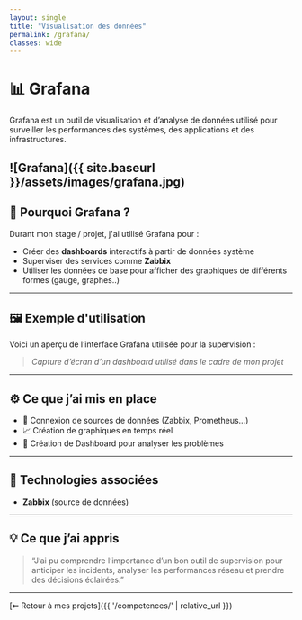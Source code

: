 ```yaml
---
layout: single
title: "Visualisation des données"
permalink: /grafana/
classes: wide
---
```


# 📊 Grafana

Grafana est un outil de visualisation et d’analyse de données utilisé pour surveiller les performances des systèmes, des applications et des infrastructures.

![Grafana]({{ site.baseurl }}/assets/images/grafana.jpg)
---

## 🧠 Pourquoi Grafana ?

Durant mon stage / projet, j'ai utilisé Grafana pour :

- Créer des **dashboards** interactifs à partir de données système
- Superviser des services comme **Zabbix**
- Utiliser les données de base pour afficher des graphiques de différents formes (gauge, graphes..)

---

## 🖼️ Exemple d'utilisation

Voici un aperçu de l’interface Grafana utilisée pour la supervision :

> *Capture d’écran d’un dashboard utilisé dans le cadre de mon projet*

---

## ⚙️ Ce que j’ai mis en place

- 🔌 Connexion de sources de données (Zabbix, Prometheus…)
- 📈 Création de graphiques en temps réel
- 🚨 Création de Dashboard pour analyser les problèmes

---

## 🧩 Technologies associées

- **Zabbix** (source de données)

---

## 💡 Ce que j’ai appris

> “J’ai pu comprendre l’importance d’un bon outil de supervision pour anticiper les incidents, analyser les performances réseau et prendre des décisions éclairées.”

---

[⬅ Retour à mes projets]({{ '/competences/' | relative_url }})
